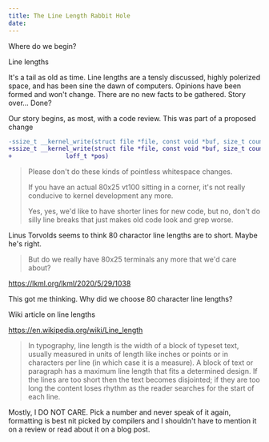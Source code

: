 ```yaml
---
title: The Line Length Rabbit Hole
date:
---
```


<article>

<heading>
Where do we begin?
</heading>

<section>

Line lengths 

It's a tail as old as time. Line lengths are a tensly discussed, highly polerized
space, and has been sine the dawn of computers. Opinions have been formed and 
won't change. There are no new facts to be gathered. Story over...  Done?

Our story begins, as most, with a code review. This was part of a proposed change

```diff
-ssize_t __kernel_write(struct file *file, const void *buf, size_t count, loff_t *pos)
+ssize_t __kernel_write(struct file *file, const void *buf, size_t count,
+               loff_t *pos)
```

> Please don't do these kinds of pointless whitespace changes.
>
> If you have an actual 80x25 vt100 sitting in a corner, it's not really
> conducive to kernel development any more.
>
> Yes, yes, we'd like to have shorter lines for new code, but no, don't
> do silly line breaks that just makes old code look and grep worse.

</section>

<section>

Linus Torvolds seems to think 80 charactor line lengths are to short. Maybe
he's right.

> But do we really have 80x25 terminals any more that
> we'd care about?

https://lkml.org/lkml/2020/5/29/1038

This got me thinking. Why did we choose 80 character line lengths?

</section>

<section>
Wiki article on line lengths

https://en.wikipedia.org/wiki/Line_length

> In typography, line length is the width of a
> block of typeset text, usually measured in
> units of length like inches or points or in
> characters per line (in which case it is a
> measure). A block of text or paragraph has a
> maximum line length that fits a determined
> design. If the lines are too short then the
> text becomes disjointed; if they are too
> long the content loses rhythm as the reader
> searches for the start of each line.

</section>

<section>
Mostly, I DO NOT CARE. Pick a number and never speak of it again, formatting
is best nit picked by compilers and I shouldn't have to mention it on a review
or read about it on a blog post.
</section>

</article>
